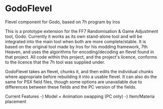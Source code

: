 # GodoFlevel
Flevel component for Godo, based on 7h program by Iros

This is a prototype extension for the FF7 Randomisation & Game Adjustment tool, Godo. Currently it works as its own stand-alone tool
and will be integrated into the main tool when both are more complete/stable. It is based on the original tool made by Iros for his
modding framework, 7th Heaven, and uses the algorithms for encoding/decoding an flevel found in that project. All code within this
project, and the project's licence, conforms to the licence that the 7h tool was supplied under.

GodoFlevel takes an flevel, chunks it, and then edits the individual chunks where appropriate before rebuilding it into a usable
flevel. It can also do the same for PSX field files, though some options are unavailable due to differences between these fields
and the PC version of the fields.

Current Features 
-) Model + Animation swapping (PC only)
-) Item/Materia placement
